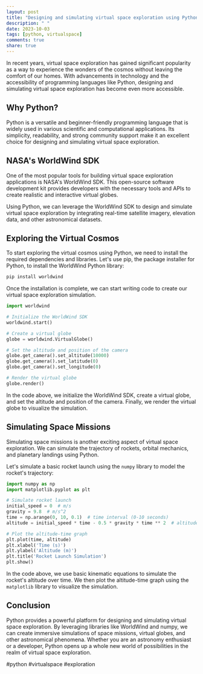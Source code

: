 ```yaml
---
layout: post
title: "Designing and simulating virtual space exploration using Python"
description: " "
date: 2023-10-03
tags: [python, virtualspace]
comments: true
share: true
---
```


In recent years, virtual space exploration has gained significant popularity as a way to experience the wonders of the cosmos without leaving the comfort of our homes. With advancements in technology and the accessibility of programming languages like Python, designing and simulating virtual space exploration has become even more accessible.

## Why Python?

Python is a versatile and beginner-friendly programming language that is widely used in various scientific and computational applications. Its simplicity, readability, and strong community support make it an excellent choice for designing and simulating virtual space exploration.

## NASA's WorldWind SDK

One of the most popular tools for building virtual space exploration applications is NASA's WorldWind SDK. This open-source software development kit provides developers with the necessary tools and APIs to create realistic and interactive virtual globes.

Using Python, we can leverage the WorldWind SDK to design and simulate virtual space exploration by integrating real-time satellite imagery, elevation data, and other astronomical datasets.

## Exploring the Virtual Cosmos

To start exploring the virtual cosmos using Python, we need to install the required dependencies and libraries. Let's use pip, the package installer for Python, to install the WorldWind Python library:

```python
pip install worldwind
```
Once the installation is complete, we can start writing code to create our virtual space exploration simulation.

```python
import worldwind

# Initialize the WorldWind SDK
worldwind.start()

# Create a virtual globe
globe = worldwind.VirtualGlobe()

# Set the altitude and position of the camera
globe.get_camera().set_altitude(10000)
globe.get_camera().set_latitude(0)
globe.get_camera().set_longitude(0)

# Render the virtual globe
globe.render()
```

In the code above, we initialize the WorldWind SDK, create a virtual globe, and set the altitude and position of the camera. Finally, we render the virtual globe to visualize the simulation.

## Simulating Space Missions

Simulating space missions is another exciting aspect of virtual space exploration. We can simulate the trajectory of rockets, orbital mechanics, and planetary landings using Python.

Let's simulate a basic rocket launch using the `numpy` library to model the rocket's trajectory:

```python
import numpy as np
import matplotlib.pyplot as plt

# Simulate rocket launch
initial_speed = 0  # m/s
gravity = 9.8  # m/s^2
time = np.arange(0, 10, 0.1)  # time interval (0-10 seconds)
altitude = initial_speed * time - 0.5 * gravity * time ** 2  # altitude as a function of time

# Plot the altitude-time graph
plt.plot(time, altitude)
plt.xlabel('Time (s)')
plt.ylabel('Altitude (m)')
plt.title('Rocket Launch Simulation')
plt.show()
```

In the code above, we use basic kinematic equations to simulate the rocket's altitude over time. We then plot the altitude-time graph using the `matplotlib` library to visualize the simulation.

## Conclusion

Python provides a powerful platform for designing and simulating virtual space exploration. By leveraging libraries like WorldWind and numpy, we can create immersive simulations of space missions, virtual globes, and other astronomical phenomena. Whether you are an astronomy enthusiast or a developer, Python opens up a whole new world of possibilities in the realm of virtual space exploration.

#python #virtualspace #exploration